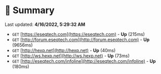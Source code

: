 # 📖 Summary
Last updated: **4/16/2022, 5:29:32 AM**

- `GET` [https://eseqtech.com](https://eseqtech.com) - **Up** (215ms)
- `GET` [http://forum.eseqtech.com](http://forum.eseqtech.com) - **Up** (9656ms)
- `GET` [http://hexp.net](http://hexp.net) - **Up** (40ms)
- `GET` [http://ws.hexp.net](http://ws.hexp.net) - **Up** (73ms)
- `GET` [http://eseqtech.com/infoline](http://eseqtech.com/infoline) - **Up** (180ms)
